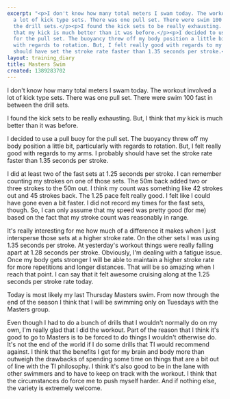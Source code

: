 ```yaml
---
excerpt: "<p>I don't know how many total meters I swam today. The workout involved
  a lot of kick type sets. There was one pull set. There were swim 100 fast in between
  the drill sets.</p><p>I found the kick sets to be really exhausting. But, I think
  that my kick is much better than it was before.</p><p>I decided to use a pull buoy
  for the pull set. The buoyancy threw off my body position a little bit, particularly
  with regards to rotation. But, I felt really good with regards to my arms. I probably
  should have set the stroke rate faster than 1.35 seconds per stroke.</p>"
layout: training_diary
title: Masters Swim
created: 1389283702
---
```

<p>I don't know how many total meters I swam today. The workout involved a lot of kick type sets. There was one pull set. There were swim 100 fast in between the drill sets.</p><p>I found the kick sets to be really exhausting. But, I think that my kick is much better than it was before.</p><p>I decided to use a pull buoy for the pull set. The buoyancy threw off my body position a little bit, particularly with regards to rotation. But, I felt really good with regards to my arms. I probably should have set the stroke rate faster than 1.35 seconds per stroke.</p><p>I did at least two of the fast sets at 1.25 seconds per stroke. I can remember counting my strokes on one of those sets. The 50m back added two or three strokes to the 50m out. I think my count was something like 42 strokes out and 45 strokes back. The 1.25 pace felt really good. I felt like I could have gone even a bit faster. I did not record my times for the fast sets, though. So, I can only assume that my speed was pretty good (for me) based on the fact that my stroke count was reasonably in range.</p><p>It's really interesting for me how much of a difference it makes when I just intersperse those sets at a higher stroke rate. On the other sets I was using 1.35 seconds per stroke. At yesterday's workout things were really falling apart at 1.28 seconds per stroke. Obviously, I'm dealing with a fatigue issue. Once my body gets stronger I will be able to maintain a higher stroke rate for more repetitions and longer distances. That will be so amazing when I reach that point. I can say that it felt awesome cruising along at the 1.25 seconds per stroke rate today.</p><p>Today is most likely my last Thursday Masters swim. From now through the end of the season I think that I will be swimming only on Tuesdays with the Masters group.</p><p>Even though I had to do a bunch of drills that I wouldn't normally do on my own, I'm really glad that I did the workout. Part of the reason that I think it's good to go to Masters is to be forced to do things I wouldn't otherwise do. It's not the end of the world if I do some drills that TI would recommend against. I think that the benefits I get for my brain and body more than outweigh the drawbacks of spending some time on things that are a bit out of line with the TI philosophy. I think it's also good to be in the lane with other swimmers and to have to keep on track with the workout. I think that the circumstances do force me to push myself harder. And if nothing else, the variety is extremely welcome.</p>
